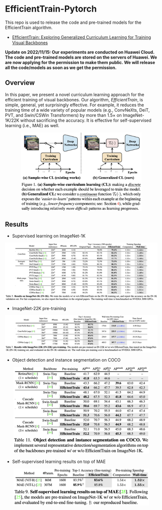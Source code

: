# EfficientTrain-Pytorch

This repo is used to release the code and pre-trained models for the EfficientTrain algorithm.

- [EfﬁcientTrain: Exploring Generalized Curriculum Learning for Training Visual Backbones]()

**Update on 2022/11/15: Our experiments are conducted on Huawei Cloud. The code and pre-trained models are stored on the servers of Huawei. We are now applying for the permission to make them public. We will release all the code/models as soon as we get the permission.**


## Overview

In this paper, we present a novel curriculum learning approach for the efficient training of visual backbones. Our algorithm, *EfficientTrain*, is simple, general, yet surprisingly effective. For example, it reduces the training time of a wide variety of popular models (e.g., ConvNeXts, DeiT, PVT, and Swin/CSWin Transformers) by more than 1.5× on ImageNet-1K/22K without sacrificing the accuracy. It is effective for self-supervised learning (i.e., MAE) as well.

<p align="center">
    <img src="./imgs/overview.png" width= "400">
</p>


## Results

- Supervised learning on ImageNet-1K

<p align="center">
    <img src="./imgs/in_1k.png" width= "900">
</p>


- ImageNet-22K pre-training

<p align="center">
    <img src="./imgs/in_22k.png" width= "900">
</p>


- Object detection and instance segmentation on COCO

<p align="center">
    <img src="./imgs/coco.png" width= "450">
</p>



- Self-supervised learning results on top of MAE

<p align="center">
    <img src="./imgs/mae.png" width= "450">
</p>

